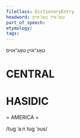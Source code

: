 ```yaml
---
fileClass: DictionaryEntry
headword: טאָג־אײַן טאָג־אויס
part_of_speech: 
etymology: 
tags: 
---
```

טאָג־אײַן טאָג־אויס

CENTRAL
========

HASIDIC
=======
= AMERICA = 

/tug ˈaːn tug ˈɔus/